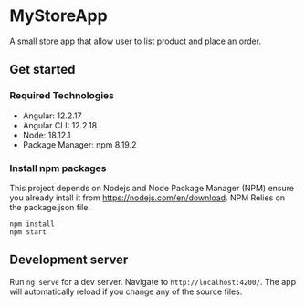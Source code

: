 # MyStoreApp

A small store app that allow user to list product and place an order. 
## Get started
### Required Technologies
- Angular: 12.2.17
- Angular CLI: 12.2.18
- Node: 18.12.1
- Package Manager: npm 8.19.2
### Install npm packages

This project depends on Nodejs and Node Package Manager (NPM) ensure you already intall it from https://nodejs.com/en/download. NPM Relies on the package.json file. 
```
npm install
npm start
```

## Development server

Run `ng serve` for a dev server. Navigate to `http://localhost:4200/`. The app will automatically reload if you change any of the source files.





